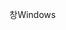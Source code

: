 <span data-ttu-id="927ab-101">창</span><span class="sxs-lookup"><span data-stu-id="927ab-101">Windows</span></span>